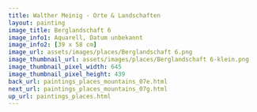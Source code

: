 ```yaml
---
title: Walther Meinig - Orte & Landschaften
layout: painting
image_title: Berglandschaft 6
image_info1: Aquarell, Datum unbekannt
image_info2: [39 x 58 cm]
image_url: assets/images/places/Berglandschaft 6.png
image_thumbnail_url: assets/images/places/Berglandschaft 6-klein.png
image_thumbnail_pixel_width: 645
image_thumbnail_pixel_height: 439
back_url: paintings_places_mountains_07e.html
next_url: paintings_places_mountains_07g.html
up_url: paintings_places.html
---
```


